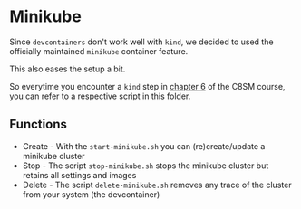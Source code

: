 # Minikube
Since `devcontainers` don't work well with `kind`, we decided to used the officially maintained `minikube` container feature.

This also eases the setup a bit.

So everytime you encounter a `kind` step in [chapter 6](https://employee-academy.camunda.com/c8-self-managed-using-c8-helm-chart/1809719) of the C8SM course, you can refer to a respective script in this folder.

## Functions
* Create - With the `start-minikube.sh` you can (re)create/update a minikube cluster
* Stop - The script `stop-minikube.sh` stops the minikube cluster but retains all settings and images
* Delete - The script `delete-minikube.sh` removes any trace of the cluster from your system (the devcontainer)
